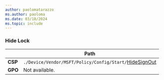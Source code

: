 ```yaml
---
author: paolomatarazzo
ms.author: paoloma
ms.date: 03/18/2024
ms.topic: include
---
```


### Hide Lock

|  | Path |
|--|--|
| **CSP** | `./Device/Vendor/MSFT/Policy/Config/Start/`[HideSignOut](/windows/client-management/mdm/policy-csp-start#hidelock) |
| **GPO** | Not available. |
